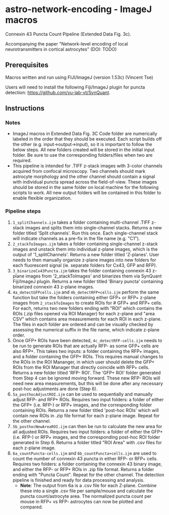 # astro-network-encoding - ImageJ macros

Connexin 43 Puncta Count Pipeline (Extended Data Fig. 3c).

Accompanying the paper "Network-level encoding of local neurotransmitters in cortical astrocytes" (DOI: TODO)

## Prerequisites

Macros written and run using FIJI/ImageJ (version 1.53c) (Vincent Tse)

Users will need to install the following Fiji/ImageJ plugin for puncta detection: https://github.com/yu-lab-vt/SynQuant.

## Instructions

### Notes

* ImageJ macros in Extended Data Fig. 3C Code folder are numerically labeled in the order that they should be executed. Each script builds off the other (e.g. input->output->input), so it is important to follow the below steps. All new folders created will be stored in the initial input folder. Be sure to use the corresponding folders/files when two are required.
* This pipeline is intended for .TIFF z-stack images with 3-color channels acquired from confocal microscopy. Two channels should mark astrocyte morphology and the other channel should contain a signal with individual puncta spread across the field-of-view. These images should be stored in the same folder on local machine for the following scripts to work. All new output folders will be contained in this folder to enable flexible organization.

### Pipeline steps

1. `1_splitChannels.ijm` takes a folder containing multi-channel .TIFF z-stack images and splits them into single-channel stacks. Returns a new folder titled 'Split channels'. Run this once. Each single-channel stack will indicate channels as a pre-fix in the file name (e.g. "C1").
2. `2_stackToImages.ijm` takes a folder containing single-channel z-stack images and unstack them into individual z-plane images, which is the output of '1_splitChannels'. Returns a new folder titled 'Z-planes'. User needs to then manually organize z-plane images into new folders for each fluorescent signal (ie. separate folders for Cx43, GFP and RFP). 
3. `3_binarizeCx43Puncta.ijm` takes the folder containing connexin 43 z-plane images from '2_stackToImages' and binarizes them via SynQuant Fiji/ImageJ plugin. Returns a new folder titled 'Binary puncta' containing binarized connexin 43 z-plane images.
4. `4a_detectGFPcells.ijm` and `4b_detectRFP+cells.ijm` perform the same function but take the folders containing either GFP+ or RFP+ z-plane images from `2_stackToImages` to create ROIs for # GFP+ and RFP+ cells. For each, returns two new folders ending with "ROI" which contains the ROIs (.zip files opened via ROI Manager) for each z-plane and "area CSV" which contains area measurements for each ROI in each z-plane. The files in each folder are ordered and can be visually checked by assessing the numerical suffix in the file name, which indicate z-plane order.
5. Once GFP+ ROIs have been detected, `4c_detectRFP-cells.ijm` needs to be run to generate ROIs that are actually RFP- as some GFP+ cells are also RFP+. This takes two inputs: a folder containing the RFP+ images, and a folder containing the GFP+ ROIs. This requires manual changes to the ROIs in the ROI Mananger, in which user should delete the GFP+ ROIs from the ROI Manager that directly coincide with RFP+ cells. Returns a new folder titled 'RFP- ROI'. The 'GFP+ ROI' folder generated from Step 4 can be ignored moving forward. These new RFP- ROIs will need new area measurements, but this will be done after any necessary post-hoc adjustments are done (Step 6).
6. `5a_posthocAdjustROI.ijm` can be used to sequentially and manually adjust RFP- and RFP+ ROIs. Requires two input folders: a folder of either the GFP+ (i.e. RFP-) or RFP+ images, and the corresponding folder containing ROIs. Returns a new folder titled 'post-hoc ROIs' which will contain new ROIs in .zip file format for each z-plane image. Repeat for the other channel.
7. `5b_posthocNewAreaROI.ijm` can then be run to calculate the new area for all adjusted ROIs. Requires two input folders: a folder of either the GFP+ (i.e. RFP-) or RFP+ images, and the corresponding post-hoc ROI folder generated in Step 6. Returns a folder titled "ROI Area" with .csv files for each z-plane image.
8. `6a_countPuncta-cells.ijm` and `6b_countPuncta+cells.ijm` are used to count the number of connexin 43 puncta in either RFP- or RFP+ cells. Requires two folders: a folder containing the connexin 43 binary image, and either the RFP- or RFP+ ROIs in .zip file format. Returns a folder ending with "Puncta Count". Repeat for the other channel. The detection pipeline is finished and ready for data processing and analysis.
    * **Note**: The output from 6a is a .csv file for each Z-plane. Combine these into a single .csv file per sample/mouse and calculate the puncta count/astrocyte area. The normalized puncta count per mouse in RFP+ vs RFP- astrocytes can now be plotted and compared.